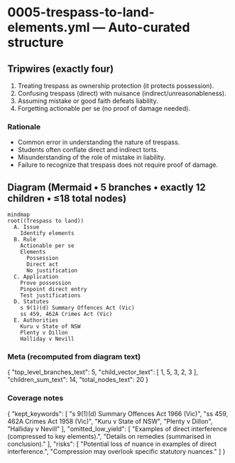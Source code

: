 # 0005-trespass-to-land-elements.yml — Auto-curated structure

## Tripwires (exactly four)

1. Treating trespass as ownership protection (it protects possession).
2. Confusing trespass (direct) with nuisance (indirect/unreasonableness).
3. Assuming mistake or good faith defeats liability.
4. Forgetting actionable per se (no proof of damage needed).

### Rationale
- Common error in understanding the nature of trespass.
- Students often conflate direct and indirect torts.
- Misunderstanding of the role of mistake in liability.
- Failure to recognize that trespass does not require proof of damage.

## Diagram (Mermaid • 5 branches • exactly 12 children • ≤18 total nodes)

```mermaid
mindmap
root((Trespass to land))
  A. Issue
    Identify elements
  B. Rule
    Actionable per se
    Elements
      Possession
      Direct act
      No justification
  C. Application
    Prove possession
    Pinpoint direct entry
    Test justifications
  D. Statutes
    s 9(1)(d) Summary Offences Act (Vic)
    ss 459, 462A Crimes Act (Vic)
  E. Authorities
    Kuru v State of NSW
    Plenty v Dillon
    Halliday v Nevill
```

### Meta (recomputed from diagram text)


{
  "top_level_branches_text": 5,
  "child_vector_text": [
    1,
    5,
    3,
    2,
    3
  ],
  "children_sum_text": 14,
  "total_nodes_text": 20
}

### Coverage notes

{
  "kept_keywords": [
    "s 9(1)(d) Summary Offences Act 1966 (Vic)",
    "ss 459, 462A Crimes Act 1958 (Vic)",
    "Kuru v State of NSW",
    "Plenty v Dillon",
    "Halliday v Nevill"
  ],
  "omitted_low_yield": [
    "Examples of direct interference (compressed to key elements).",
    "Details on remedies (summarised in conclusion)."
  ],
  "risks": [
    "Potential loss of nuance in examples of direct interference.",
    "Compression may overlook specific statutory nuances."
  ]
}
